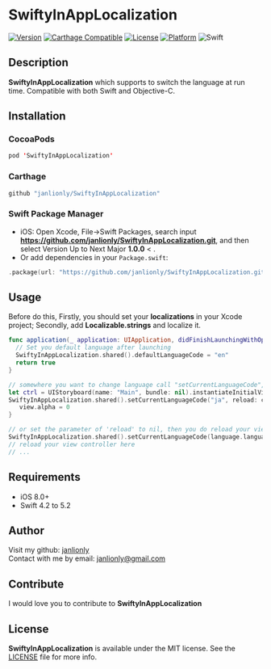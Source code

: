 # SwiftyInAppLocalization

[![Version](https://img.shields.io/cocoapods/v/SwiftyInAppLocalization.svg?style=flat)](https://cocoapods.org/pods/SwiftyInAppLocalization)
[![Carthage Compatible](https://img.shields.io/badge/Carthage-compatible-4BC51D.svg?style=flat)](https://github.com/Carthage/Carthage)
[![License](https://img.shields.io/cocoapods/l/SwiftyInAppLocalization.svg?style=flat)](https://github.com/janlionly/SwiftyInAppLocalization/blob/master/LICENSE)
[![Platform](https://img.shields.io/cocoapods/p/SwiftyInAppLocalization.svg?style=flat)](https://github.com/janlionly/SwiftyInAppLocalization)
![Swift](https://img.shields.io/badge/%20in-swift%204.2-orange.svg)

## Description
**SwiftyInAppLocalization** which supports to switch the language at run time. Compatible with both Swift and Objective-C.

## Installation
### CocoaPods
```swift
pod 'SwiftyInAppLocalization'
```

### Carthage
```swift
github "janlionly/SwiftyInAppLocalization"
```

### Swift Package Manager
- iOS: Open Xcode, File->Swift Packages, search input **https://github.com/janlionly/SwiftyInAppLocalization.git**, and then select Version Up to Next Major **1.0.0** < .
- Or add dependencies in your `Package.swift`:
```swift
.package(url: "https://github.com/janlionly/SwiftyInAppLocalization.git", .upToNextMajor(from: "1.0.0")),
```

## Usage

Before do this, Firstly, you should set your **localizations** in your Xcode project; Secondly, add **Localizable.strings** and localize it.


```swift
func application(_ application: UIApplication, didFinishLaunchingWithOptions launchOptions: [UIApplication.LaunchOptionsKey: Any]?) -> Bool {
  // Set you default language after launching
  SwiftyInAppLocalization.shared().defaultLanguageCode = "en"
  return true
}

// somewhere you want to change language call "setCurrentLanguageCode", and must reload your view controller.
let ctrl = UIStoryboard(name: "Main", bundle: nil).instantiateInitialViewController()!
SwiftyInAppLocalization.shared().setCurrentLanguageCode("ja", reload: ctrl) { (view) in
   view.alpha = 0
}

// or set the parameter of 'reload' to nil, then you do reload your view controller by yourself
SwiftyInAppLocalization.shared().setCurrentLanguageCode(language.languageCode, reload: nil, animation: nil)
// reload your view controller here
// ...
```

## Requirements

- iOS 8.0+
- Swift 4.2 to 5.2

## Author
Visit my github: [janlionly](https://github.com/janlionly)<br>
Contact with me by email: janlionly@gmail.com

## Contribute
I would love you to contribute to **SwiftyInAppLocalization**

## License
**SwiftyInAppLocalization** is available under the MIT license. See the [LICENSE](https://github.com/janlionly/SwiftyInAppLocalization/blob/master/LICENSE) file for more info.
